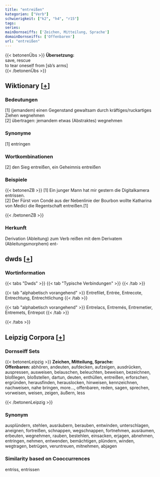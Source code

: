 ```yaml
---
title: "entreißen"
kategorien: ["Verb"]
schwierigkeit: ["k2", "h4", "r15"]
tags:
series:
mainDornseiffs: ['Zeichen, Mitteilung, Sprache']
domainDornseiffs: ['Offenbaren']
url: "entreißen"
---
```


{{< betonenÜbs >}}
**Übersetzung:**  
save, rescue  
to tear oneself from [sb’s arms]  
{{< /betonenÜbs >}}

## Wiktionary [[+](https://de.wiktionary.org/wiki/entreißen)]

### Bedeutungen
[1] (jemandem) einen Gegenstand gewaltsam durch kräftiges/ruckartiges Ziehen wegnehmen  
[2] übertragen: jemandem etwas (Abstraktes) wegnehmen  

### Synonyme
[1] entringen  

### Wortkombinationen
[2] den Sieg entreißen, ein Geheimnis entreißen  

### Beispiele
{{< betonenZB >}}
[1] Ein junger Mann hat mir gestern die Digitalkamera entrissen.  
[2] Der Fürst von Condé aus der Nebenlinie der Bourbon wollte Katharina von Medici die Regentschaft entreißen.[1]  

{{< /betonenZB >}}
### Herkunft
Derivation (Ableitung) zum Verb reißen mit dem Derivatem (Ableitungsmorphem) ent-  



## dwds [[+](https://www.dwds.de/wb/entreißen)]

### Wortinformation
{{< tabs "Dwds" >}}
{{< tab "Typische Verbindungen" >}}
{{< /tab >}}

{{< tab "alphabetisch vorangehend" >}}
Entrefilet, Entrée, Entrecote, Entrechtung, Entrechtlichung
{{< /tab >}}

{{< tab "alphabetisch vorangehend" >}}
Entrelacs, Entremés, Entremetier, Entremets, Entrepot
{{< /tab >}}

{{< /tabs >}}

## Leipzig Corpora [[+](https://corpora.uni-leipzig.de/en/res?word=entreißen&corpusId=deu_newscrawl-public_2018)]

### Dornseiff Sets
{{< betonenLeipzig >}}
**Zeichen, Mitteilung, Sprache:**  
**Offenbaren:** abhören, andeuten, aufdecken, aufzeigen, ausdrücken, auspressen, ausweisen, belauschen, beleuchten, beweisen, bezeichnen, bloßlegen, bloßstellen, dartun, deuten, enthüllen, entreißen, erforschen, ergründen, herausfinden, herauslocken, hinweisen, kennzeichnen, nachweisen, nahe bringen, more..., offenbaren, reden, sagen, sprechen, vorweisen, weisen, zeigen, äußern, less  

{{< /betonenLeipzig >}}

### Synonym
ausplündern, stehlen, ausräubern, berauben, entwinden, unterschlagen, aneignen, fortreißen, schnappen, wegschnappen, fortnehmen, ausräumen, erbeuten, wegnehmen, rauben, bestehlen, einsacken, erjagen, abnehmen, entringen, nehmen, entwenden, bemächtigen, plündern, winden, wegtragen, betrügen, veruntreuen, mitnehmen, abjagen


### Similarity based on Cooccurrences
entriss, entrissen

